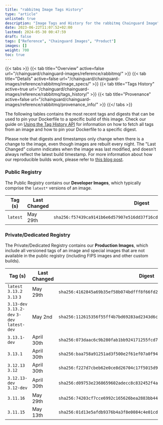 ```yaml
---
title: "rabbitmq Image Tags History"
type: "article"
unlisted: true
description: "Image Tags and History for the rabbitmq Chainguard Image"
date: 2023-06-22T11:07:52+02:00
lastmod: 2024-05-30 00:47:59
draft: false
tags: ["Reference", "Chainguard Images", "Product"]
images: []
weight: 700
toc: true
---
```


{{< tabs >}}
{{< tab title="Overview" active=false url="/chainguard/chainguard-images/reference/rabbitmq/" >}}
{{< tab title="Details" active=false url="/chainguard/chainguard-images/reference/rabbitmq/image_specs/" >}}
{{< tab title="Tags History" active=true url="/chainguard/chainguard-images/reference/rabbitmq/tags_history/" >}}
{{< tab title="Provenance" active=false url="/chainguard/chainguard-images/reference/rabbitmq/provenance_info/" >}}
{{</ tabs >}}

The following tables contains the most recent tags and digests that can be used to pin your Dockerfile to a specific build of this image. Check our guide on [Using the Tag History API](/chainguard/chainguard-images/using-the-tag-history-api/) for information on how to fetch all tags from an image and how to pin your Dockerfile to a specific digest.

Please note that digests and timestamps only change when there is a change to the image, even though images are rebuilt every night. The "Last Changed" column indicates when the image was last modified, and doesn't always reflect the latest build timestamp. For more information about how our reproducible builds work, please refer to [this blog post](https://www.chainguard.dev/unchained/reproducing-chainguards-reproducible-image-builds).

### Public Registry
The Public Registry contains our **Developer Images**, which typically comprise the `latest*` versions of an image.

| Tag (s)   | Last Changed | Digest                                                                    |
|-----------|--------------|---------------------------------------------------------------------------|
|  `latest` | May 29th     | `sha256:f57439ca9141b6e6d57907e516dd37f16cd0c415365a523828bba7fb3d35cd79` |


### Private/Dedicated Registry
The Private/Dedicated Registry contains our **Production Images**, which include all versioned tags of an image and special images that are not available in the public registry (including FIPS images and other custom builds).

| Tag (s)                                       | Last Changed | Digest                                                                    |
|-----------------------------------------------|--------------|---------------------------------------------------------------------------|
|  `latest` `3.13.2` `3.13` `3`                 | May 29th     | `sha256:4162845a69b35ef58b074bdfff8f66fd24755bf13c2213b07c692d40f0dcd2e0` |
|  `3.13-dev` `3.13.2-dev` `3-dev` `latest-dev` | May 2nd      | `sha256:112615356f55ff4b7bd69283ad2343d6cebabb2c984daba18250117f00ed0fed` |
|  `3.13.1-dev`                                 | April 30th   | `sha256:073daac6c9b280fab1bb924171255fcd7e5adaff292b4601692d5757228a9156` |
|  `3.13.1`                                     | April 30th   | `sha256:baa758a91251ad3f500e2f61ef07a0f942c136880c1919d9849adaabb492504e` |
|  `3.12.13` `3.12`                             | April 30th   | `sha256:f227d7cbeb62e0ce8d26704c17f5015d99ac7c6a796d8787ae7ecc785c2cf57a` |
|  `3.12.13-dev` `3.12-dev`                     | April 30th   | `sha256:d09753e2368659602adecc8c832452f4ad80e236dee696cd2a7e7a42614a54ce` |
|  `3.11.16`                                    | May 29th     | `sha256:74203cf7cce6992c165626bea2883bb44dde427d8919425b0e2d85f15ecbc1a1` |
|  `3.11.15`                                    | May 13th     | `sha256:01d13e5afdb9376b4a3f8e0084c4e01cd73a805144210ffff5b7e5e5b862e0c3` |

